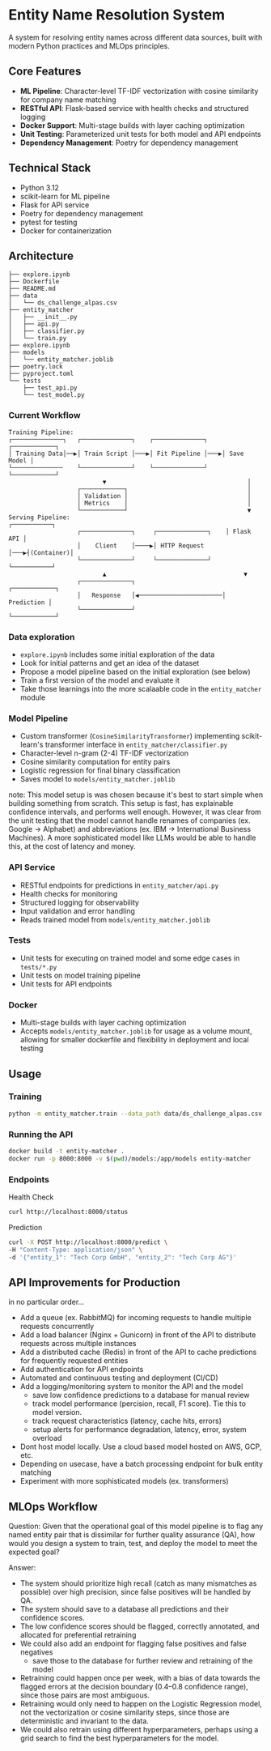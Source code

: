 # Entity Name Resolution System

A system for resolving entity names across different data sources, built with modern Python practices and MLOps principles.

## Core Features

- **ML Pipeline**: Character-level TF-IDF vectorization with cosine similarity for company name matching
- **RESTful API**: Flask-based service with health checks and structured logging
- **Docker Support**: Multi-stage builds with layer caching optimization
- **Unit Testing**: Parameterized unit tests for both model and API endpoints
- **Dependency Management**: Poetry for dependency management

## Technical Stack

- Python 3.12
- scikit-learn for ML pipeline
- Flask for API service
- Poetry for dependency management
- pytest for testing
- Docker for containerization

## Architecture

```
├── explore.ipynb
├── Dockerfile
├── README.md
├── data
│   └── ds_challenge_alpas.csv
├── entity_matcher
│   ├── __init__.py
│   ├── api.py
│   ├── classifier.py
│   └── train.py
├── explore.ipynb
├── models
│   └── entity_matcher.joblib
├── poetry.lock
├── pyproject.toml
└── tests
    ├── test_api.py
    └── test_model.py
```

### Current Workflow

```
Training Pipeline:
┌──────────────┐   ┌──────────────┐    ┌──────────────┐    ┌────────────┐
│ Training Data│──▶│ Train Script │───▶│ Fit Pipeline │───▶│ Save Model │
└──────────────    └──────────────┘    └──────────────┘    └────────────┘
                          ▼                                       │
                   ┌────────────┐                                 │
                   │ Validation │                                 │
                   │ Metrics    │                                 │
                   └────────────┘                                 ▼
Serving Pipeline:                                           ┌───────────┐
                   ┌──────────────┐     ┌──────────────┐    │ Flask API │
                   │    Client    │────▶│ HTTP Request │───▶┤(Container)│
                   └──────────────┘     └──────────────┘    └───────────┘
                          ▲                                      ▼
                   ┌──────────────┐                        ┌────────────┐
                   │   Response   │◀───────────────────────│ Prediction │
                   └──────────────┘                        └────────────┘
```

### Data exploration 
- `explore.ipynb` includes some initial exploration of the data
- Look for initial patterns and get an idea of the dataset
- Propose a model pipeline based on the initial exploration (see below)
- Train a first version of the model and evaluate it
- Take those learnings into the more scalaable code in the `entity_matcher` module

### Model Pipeline
- Custom transformer (`CosineSimilarityTransformer`) implementing scikit-learn's transformer interface in `entity_matcher/classifier.py`
- Character-level n-gram (2-4) TF-IDF vectorization
- Cosine similarity computation for entity pairs
- Logistic regression for final binary classification
- Saves model to `models/entity_matcher.joblib`

note: This model setup is was chosen because it's best to start simple when building something from scratch. This setup is fast, has explainable confidence intervals, and performs well enough. However, it was clear from the unit testing that the model cannot handle renames of companies (ex. Google -> Alphabet) and abbreviations (ex. IBM -> International Business Machines). A more sophisticated model like LLMs would be able to handle this, at the cost of latency and money.

### API Service
- RESTful endpoints for predictions in `entity_matcher/api.py`
- Health checks for monitoring
- Structured logging for observability
- Input validation and error handling
- Reads trained model from `models/entity_matcher.joblib`

### Tests
- Unit tests for executing on trained model and some edge cases in `tests/*.py`
- Unit tests on model training pipeline
- Unit tests for API endpoints

### Docker
- Multi-stage builds with layer caching optimization
- Accepts `models/entity_matcher.joblib` for usage as a volume mount, allowing for smaller dockerfile and flexibility in deployment and local testing

## Usage

### Training
```bash
python -m entity_matcher.train --data_path data/ds_challenge_alpas.csv
```

### Running the API
```bash
docker build -t entity-matcher .
docker run -p 8000:8000 -v $(pwd)/models:/app/models entity-matcher
```

### Endpoints
Health Check

```bash
curl http://localhost:8000/status
```

Prediction
```bash
curl -X POST http://localhost:8000/predict \
-H "Content-Type: application/json" \
-d '{"entity_1": "Tech Corp GmbH", "entity_2": "Tech Corp AG"}'
```

## API Improvements for Production
in no particular order...
- Add a queue (ex. RabbitMQ) for incoming requests to handle multiple requests concurrently
- Add a load balancer (Nginx + Gunicorn) in front of the API to distribute requests across multiple instances
- Add a distributed cache (Redis) in front of the API to cache predictions for frequently requested entities
- Add authentication for API endpoints
- Automated and continuous testing and deployment (CI/CD)
- Add a logging/monitoring system to monitor the API and the model
    - save low confidence predictions to a database for manual review
    - track model performance (percision, recall, F1 score). Tie this to model version.
    - track request characteristics (latency, cache hits, errors)
    - setup alerts for performance degradation, latency, error, system overload
- Dont host model locally. Use a cloud based model hosted on AWS, GCP, etc.
- Depending on usecase, have a batch processing endpoint for bulk entity matching
- Experiment with more sophisticated models (ex. transformers)

## MLOps Workflow

Question: Given that the operational goal of this model pipeline is to flag any named
entity pair that is dissimilar for further quality assurance (QA), how would you
design a system to train, test, and deploy the model to meet the expected
goal?

Answer: 

- The system should prioritize high recall (catch as many mismatches as possible) over high precision, since false positives will be handled by QA.
- The system should save to a database all predictions and their confidence scores.
- The low confidence scores should be flagged, correctly annotated, and allocated for preferential retraining
- We could also add an endpoint for flagging false positives and false negatives
    - save those to the database for further review and retraining of the model
- Retraining could happen once per week, with a bias of data towards the flagged errors at the decision boundary (0.4–0.8 confidence range), since those pairs are most ambiguous.
- Retraining would only need to happen on the Logistic Regression model, not the vectorization or cosine similarity steps, since those are deterministic and invariant to the data.
- We could also retrain using different hyperparameters, perhaps using a grid search to find the best hyperparameters for the model.
